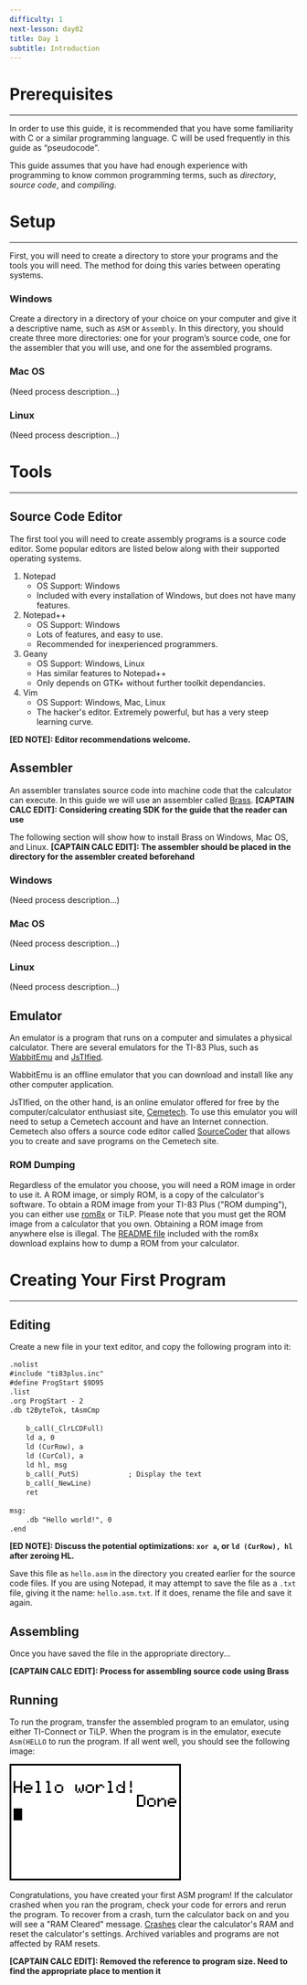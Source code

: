 ```yaml
---
difficulty: 1
next-lesson: day02
title: Day 1
subtitle: Introduction
---
```


# Prerequisites
  ---------------------

In order to use this guide, it is recommended that you have some familiarity with C or a
similar programming language. C will be used frequently in this guide as “pseudocode”.

This guide assumes that you have had enough experience with programming to know common
programming terms, such as *directory*, *source code*, and *compiling*.

# Setup
  ---------------------

First, you will need to create a directory to store your programs and the tools you will 
need. The method for doing this varies between operating systems.

### Windows
Create a directory in a directory of your choice on your computer and give it a 
descriptive name, such as `ASM` or `Assembly`. In this directory, you should create 
three more directories: one for your program’s source code, one for the assembler that you will use, and one for the assembled programs.

### Mac OS
(Need process description...)

### Linux
(Need process description...)

# Tools
  ---------------------

## Source Code Editor

The first tool you will need to create assembly programs is a source code editor. Some 
popular editors are listed below along with their supported operating systems.

1. Notepad
    - OS Support: Windows
    - Included with every installation of Windows, but does not have many features.
2. Notepad++
    - OS Support: Windows
    - Lots of features, and easy to use. 
    - Recommended for inexperienced programmers.
3. Geany
    - OS Support: Windows, Linux
    - Has similar features to Notepad++
    - Only depends on GTK+ without further toolkit dependancies.
4. Vim
    - OS Support: Windows, Mac, Linux
    - The hacker's editor. Extremely powerful, but has a very steep learning curve.

**[ED NOTE]: Editor recommendations welcome.**

## Assembler

An assembler translates source code into machine code that the calculator can execute. In
this guide we will use an assembler called [Brass](http://www.benryves.com/bin/brass/). 
**[CAPTAIN CALC EDIT]: Considering creating SDK for the guide that the reader can use**

The following section will show how to install Brass on Windows, Mac OS, and Linux. **[CAPTAIN CALC EDIT]: The assembler should be placed in the directory for the assembler
created beforehand**

### Windows
(Need process description...)

### Mac OS
(Need process description...)

### Linux
(Need process description...)

## Emulator

An emulator is a program that runs on a computer and simulates a physical
calculator. There are several emulators for the TI-83 Plus, such as [WabbitEmu](https://wabbit.codeplex.com/) and [JsTIfied](https://www.cemetech.net/projects/jstified/).

WabbitEmu is an offline emulator that you can download and install like any other computer
application.

JsTIfied, on the other hand, is an online emulator offered for free by the
computer/calculator enthusiast site, [Cemetech](https://www.cemetech.net/). To use this 
emulator you will need to setup a Cemetech account and have an Internet connection. 
Cemetech also offers a source code editor called [SourceCoder](https://www.cemetech.net/sc/) that allows you to create and save programs on the Cemetech 
site.

### ROM Dumping

Regardless of the emulator you choose, you will need a ROM image in order to use it. A 
ROM image, or simply ROM, is a copy of the calculator's software. To obtain a ROM image
from your TI-83 Plus ("ROM dumping"), you can either use [rom8x](http://www.ticalc.org/archives/files/fileinfo/373/37341.html) or TiLP. Please note that
you must get the ROM image from a calculator that you own. Obtaining a ROM image from 
anywhere else is illegal. The [README file](https://www.ticalc.org/cgi-bin/zipview?win/rom8x0.3.3.zip;rom8x-0.3.3/README.txt) included
with the rom8x download explains how to dump a ROM from your calculator.


# Creating Your First Program
  -----------------------------------
  
## Editing

Create a new file in your text editor, and copy the following program into it:

```z80
.nolist
#include "ti83plus.inc"
#define ProgStart $9D95
.list
.org ProgStart - 2
.db t2ByteTok, tAsmCmp

    b_call(_ClrLCDFull)
    ld a, 0
    ld (CurRow), a
    ld (CurCol), a
    ld hl, msg
    b_call(_PutS)            ; Display the text
    b_call(_NewLine)
    ret

msg:
    .db "Hello world!", 0
.end
```

**[ED NOTE]: Discuss the potential optimizations: `xor a`, or `ld (CurRow), hl` after
zeroing HL.**

Save this file as `hello.asm` in the directory you created earlier for the source code 
files. If you are using Notepad, it may attempt to save the file as a `.txt` file, giving
it the name: `hello.asm.txt`. If it does, rename the file and save it again.

## Assembling

Once you have saved the file in the appropriate directory...

**[CAPTAIN CALC EDIT]: Process for assembling source code using Brass**
 
## Running

To run the program, transfer the assembled program to an emulator, using either TI-Connect
or TiLP. When the program is in the emulator, execute `Asm(HELLO` to run the program. If 
all went well, you should see the following image:

![\[NO IMAGE\]](../img/hello.png)

Congratulations, you have created your first ASM program! If the calculator
crashed when you ran the program, check your code for errors and rerun the program.
To recover from a crash, turn the calculator back on and you will see a "RAM Cleared"
message. [Crashes](../ref/crash.html) clear the calculator's RAM and reset the
calculator's settings. Archived variables and programs are not affected by RAM resets.

**[CAPTAIN CALC EDIT]: Removed the reference to program size. Need to find the
appropriate place to mention it**